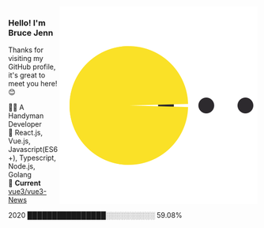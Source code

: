 <img align='right' src="https://raw.githubusercontent.com/Aniket965/Aniket965/master/pacman.svg?sanitize=true">

### Hello! I'm Bruce Jenn
Thanks for visiting my GitHub profile, it's great to meet you here! 😊

👩‍💻 A Handyman Developer <br>
🔭 React.js, Vue.js, Javascript(ES6+), Typescript, Node.js, Golang <br> 
🚀 **Current** [vue3/vue3-News](https://github.com/vue3/vue3-News)

2020 ████████████████░░░░░░░░░░ 59.08%

<!--  
Here are some ideas to get you started:

- 🔭 I’m currently working on ...
- 🌱 I’m currently learning ...
- 👯 I’m looking to collaborate on ...
- 🤔 I’m looking for help with ...
- 💬 Ask me about ...
- 📫 How to reach me: ...
- 😄 Pronouns: ...
- ⚡ Fun fact: ...

-->
